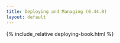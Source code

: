 ```yaml
---
title: Deploying and Managing (0.44.0)
layout: default
---
```


{% include_relative deploying-book.html %}
